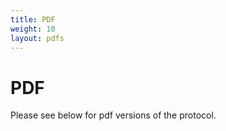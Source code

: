 ```yaml
---
title: PDF
weight: 10
layout: pdfs
---
```


# PDF

Please see below for pdf versions of the protocol.

